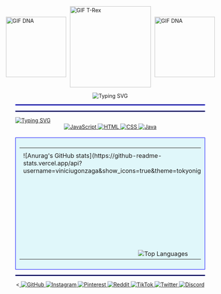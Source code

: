 <div style="display: flex; justify-content: center; align-items: center; gap: 10px;">
  <img src="https://i.giphy.com/media/v1.Y2lkPTc5MGI3NjExZjlvc3RoeHd1aHVoc3h6aGZvNDgyb3ZxNDE2ZHJiZmJvNGtuZmc5NCZlcD12MV9pbnRlcm5hbF9naWZfYnlfaWQmY3Q9cw/WmunPY9JAIwfobtjgs/giphy.gif" height="160" style="flex: 1;" alt="GIF DNA">
  <img src="https://media.giphy.com/media/ZFufejwSw2a4upwpjT/giphy.gif?cid=ecf05e4754xdkfx71lk1t5lv8nu0zg7ztp3qjal0aeubmch4&ep=v1_gifs_related&rid=giphy.gif&ct=g" height="215" style="flex: 3;" alt="GIF T-Rex">
  <img src="https://i.giphy.com/media/v1.Y2lkPTc5MGI3NjExZjlvc3RoeHd1aHVoc3h6aGZvNDgyb3ZxNDE2ZHJiZmJvNGtuZmc5NCZlcD12MV9pbnRlcm5hbF9naWZfYnlfaWQmY3Q9cw/WmunPY9JAIwfobtjgs/giphy.gif" height="160" style="flex: 1;" alt="GIF DNA">
</div>


<div><p align="center">
    <a<a href="https://git.io/typing-svg"><img src="https://readme-typing-svg.herokuapp.com?font=Fira+Code&duration=3500&pause=1000&color=23D7EC&width=435&lines=Welcome+to+my+profile!!;My+name+is+Vin%C3%ADcius+and..;I'm+16+years+old." alt="Typing SVG" /></a>
</p> <div> 
  

  
<div>


<hr style="border: 1px solid blue;">
<hr style="border: 1px solid darkblue;">


<div>
  <a href="https://git.io/typing-svg"><img src="https://readme-typing-svg.herokuapp.com?font=Fira+Code&duration=3500&pause=1000&color=2559EC&width=435&lines=Learning+and+programming+languages%3A;.....................%C2%A0%40_%40" alt="Typing SVG" /></a>
</div>

<div style="text-align: center;">
 <a href="https://www.javascript.com" target="_blank">
        <img src="https://img.shields.io/badge/JavaScript-F7DF1E?style=for-the-badge&logo=javascript&logoColor=black" alt="JavaScript">
    </a>
    <a href="https://developer.mozilla.org/en-US/docs/Web/HTML" target="_blank">
        <img src="https://img.shields.io/badge/HTML-239120?style=for-the-badge&logo=html5&logoColor=white" alt="HTML">
    </a>
    <a href="https://developer.mozilla.org/en-US/docs/Web/CSS" target="_blank">
        <img src="https://img.shields.io/badge/CSS-239120?&style=for-the-badge&logo=css3&logoColor=white" alt="CSS">
    </a>
    <a href="https://openjdk.org/" target="_blank">
        <img src="https://img.shields.io/badge/Java-ED8B00?style=for-the-badge&logo=openjdk&logoColor=white" alt="Java">
    </a>
<div style="background-color: #E0F7FA; border: 1px solid blue; padding: 10px; margin-top: 20px;">
  <table width="100%" style="border-collapse: collapse;">
    <tr>
      <td style="text-align: left; vertical-align: top; padding: 10px;">
        ![Anurag's GitHub stats](https://github-readme-stats.vercel.app/api?username=viniciugonzaga&show_icons=true&theme=tokyonight)
      </td>
      <td style="text-align: right; vertical-align: top; padding: 10px;">
        <img src="https://media.giphy.com/media/YRkHw53ABubBEi58Oi/giphy.gif?cid=ecf05e47969m6fsuy1igz3q3qso46ujfg30inyl5jm8ajsts&ep=v1_gifs_related&rid=giphy.gif&ct=g" alt="GIF" width="230px" height="auto">
      </td>
    </tr>
    <tr>
      <td colspan="2" style="text-align: center; padding-top: 20px;">
        <img src="https://github-readme-stats.vercel.app/api/top-langs/?username=viniciugonzaga&theme=blue-green" alt="Top Languages">
      </td>
    </tr>
  </table>
</div>
<hr style="border: 1px solid darkblue;">

<<a href="https://github.com/" target="_blank">
        <img src="https://img.shields.io/badge/GitHub-100000?style=for-the-badge&logo=github&logoColor=white" alt="GitHub">
      </a>
    <a href="https://www.instagram.com/" target="_blank">
        <img src="https://img.shields.io/badge/Instagram-E4405F?style=for-the-badge&logo=instagram&logoColor=white" alt="Instagram">
      </a>
    <a href="https://www.pinterest.com/" target="_blank">
        <img src="https://img.shields.io/badge/Pinterest-%23E60023.svg?&style=for-the-badge&logo=Pinterest&logoColor=white" alt="Pinterest">
      </a>
   <a href="https://www.reddit.com/" target="_blank">
        <img src="https://img.shields.io/badge/Reddit-FF4500?style=for-the-badge&logo=reddit&logoColor=white" alt="Reddit">
      </a>
      <a href="https://www.tiktok.com/" target="_blank">
        <img src="https://img.shields.io/badge/TikTok-000000?style=for-the-badge&logo=tiktok&logoColor=white" alt="TikTok">
      </a>
      <a href="https://twitter.com/" target="_blank">
        <img src="https://img.shields.io/badge/Twitter-1DA1F2?style=for-the-badge&logo=twitter&logoColor=white" alt="Twitter">
      </a>
      <a href="https://discord.com/" target="_blank">
        <img src="https://img.shields.io/badge/Discord-7289DA?style=for-the-badge&logo=discord&logoColor=white" alt="Discord">
      </a>
</div>











